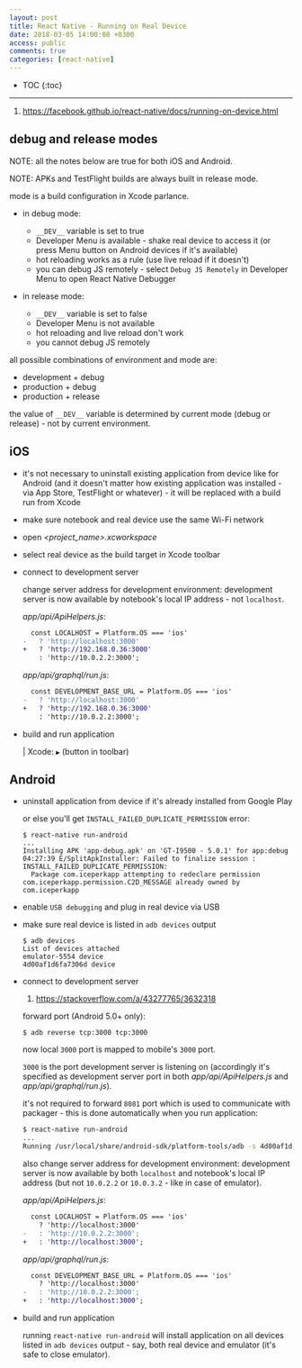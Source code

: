 ```yaml
---
layout: post
title: React Native - Running on Real Device
date: 2018-03-05 14:00:08 +0300
access: public
comments: true
categories: [react-native]
---
```


<!-- more -->

* TOC
{:toc}
<hr>

1. <https://facebook.github.io/react-native/docs/running-on-device.html>

debug and release modes
-----------------------

NOTE: all the notes below are true for both iOS and Android.

NOTE: APKs and TestFlight builds are always built in release mode.

mode is a build configuration in Xcode parlance.

- in debug mode:

  - `__DEV__` variable is set to true
  - Developer Menu is available - shake real device to access it
    (or press Menu button on Android devices if it's available)
  - hot reloading works as a rule (use live reload if it doesn't)
  - you can debug JS remotely - select `Debug JS Remotely` in Developer Menu
    to open React Native Debugger

- in release mode:

  - `__DEV__` variable is set to false
  - Developer Menu is not available
  - hot reloading and live reload don't work
  - you cannot debug JS remotely

all possible combinations of environment and mode are:

- development + debug
- production + debug
- production + release

the value of `__DEV__` variable is determined by current mode
(debug or release) - not by current environment.

iOS
---

- it's not necessary to uninstall existing application from device
  like for Android (and it doesn't matter how existing application
  was installed - via App Store, TestFlight or whatever) - it will
  be replaced with a build run from Xcode
- make sure notebook and real device use the same Wi-Fi network
- open _\<project_name>.xcworkspace_
- select real device as the build target in Xcode toolbar
- connect to development server

  change server address for development environment: development server
  is now available by notebook's local IP address - not `localhost`.

  _app/api/ApiHelpers.js_:

  ```diff
    const LOCALHOST = Platform.OS === 'ios'
  -   ? 'http://localhost:3000'
  +   ? 'http://192.168.0.36:3000'
      : 'http://10.0.2.2:3000';
  ```

  _app/api/graphql/run.js_:

  ```diff
    const DEVELOPMENT_BASE_URL = Platform.OS === 'ios'
  -   ? 'http://localhost:3000'
  +   ? 'http://192.168.0.36:3000'
      : 'http://10.0.2.2:3000';
  ```

- build and run application

  | Xcode: `▶` (button in toolbar)

Android
-------

- uninstall application from device if it's already installed from Google Play

  or else you'll get `INSTALL_FAILED_DUPLICATE_PERMISSION` error:

  ```
  $ react-native run-android
  ...
  Installing APK 'app-debug.apk' on 'GT-I9500 - 5.0.1' for app:debug
  04:27:39 E/SplitApkInstaller: Failed to finalize session : INSTALL_FAILED_DUPLICATE_PERMISSION:
    Package com.iceperkapp attempting to redeclare permission com.iceperkapp.permission.C2D_MESSAGE already owned by com.iceperkapp
  ```

- enable `USB debugging` and plug in real device via USB
- make sure real device is listed in `adb devices` output

  ```
  $ adb devices
  List of devices attached
  emulator-5554 device
  4d00af1d6fa7306d device
  ```

- connect to development server

  1. <https://stackoverflow.com/a/43277765/3632318>

  forward port (Android 5.0+ only):

  ```
  $ adb reverse tcp:3000 tcp:3000
  ```

  now local `3000` port is mapped to mobile's `3000` port.

  `3000` is the port development server is listening on
  (accordingly it's specified as development server port in
  both _app/api/ApiHelpers.js_ and _app/api/graphql/run.js_).

  it's not required to forward `8081` port which is used to
  communicate with packager - this is done automatically when
  you run application:

  ```sh
  $ react-native run-android
  ...
  Running /usr/local/share/android-sdk/platform-tools/adb -s 4d00af1d6fa7306d reverse tcp:8081 tcp:8081
  ```

  also change server address for development environment: development
  server is now available by both `localhost` and notebook's local IP
  address (but not `10.0.2.2` or `10.0.3.2` - like in case of emulator).

  _app/api/ApiHelpers.js_:

  ```diff
    const LOCALHOST = Platform.OS === 'ios'
      ? 'http://localhost:3000'
  -   : 'http://10.0.2.2:3000';
  +   : 'http://localhost:3000';
  ```

  _app/api/graphql/run.js_:

  ```diff
    const DEVELOPMENT_BASE_URL = Platform.OS === 'ios'
      ? 'http://localhost:3000'
  -   : 'http://10.0.2.2:3000';
  +   : 'http://localhost:3000';
  ```

- build and run application

  running `react-native run-android` will install application on all
  devices listed in `adb devices` output - say, both real device and
  emulator (it's safe to close emulator).
